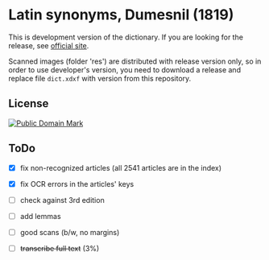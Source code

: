 # Latin synonyms, Dumesnil (1819)

This is development version of the dictionary. If you are looking for the release, see [official site][1].

Scanned images (folder 'res') are distributed with release version only, so in order to use developer's version, you need to download a release and replace file `dict.xdxf` with version from this repository.


## License

<a rel="license" href="http://creativecommons.org/publicdomain/mark/1.0/">
<img src="https://licensebuttons.net/p/mark/1.0/88x31.png"
     style="border-style: none;" alt="Public Domain Mark" />
</a>


## ToDo

* [x] fix non-recognized articles (all 2541 articles are in the index)
* [x] fix OCR errors in the articles' keys
* [ ] check against 3rd edition
* [ ] add lemmas
* [ ] good scans (b/w, no margins)
* [ ] ~~transcribe full text~~ (3%)


[1]: https://nikita-moor.github.io/dictionaries/dictionaries/Dumesnil1819.html
